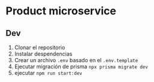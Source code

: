 # Product microservice

## Dev

1. Clonar el repositorio
2. Instalar despendencias
3. Crear un archivo `.env` basado en el `.env.template`
4. Ejecutar migración de prisma `npx prisma migrate dev`
5. ejecutar `npm run start:dev`
